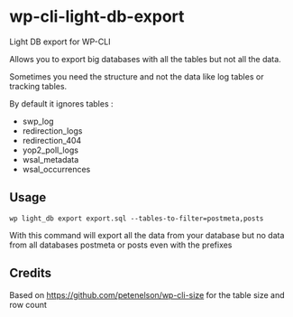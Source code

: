 # wp-cli-light-db-export
Light DB export for WP-CLI

Allows you to export big databases with all the tables but not all the data.

Sometimes you need the structure and not the data like log tables or tracking tables.

By default it ignores tables :
* swp_log
* redirection_logs
* redirection_404
* yop2_poll_logs
* wsal_metadata
* wsal_occurrences

## Usage
`wp light_db export export.sql --tables-to-filter=postmeta,posts`

With this command will export all the data from your database but no data from all databases postmeta or posts even with the prefixes

## Credits
Based on https://github.com/petenelson/wp-cli-size for the table size and row count

